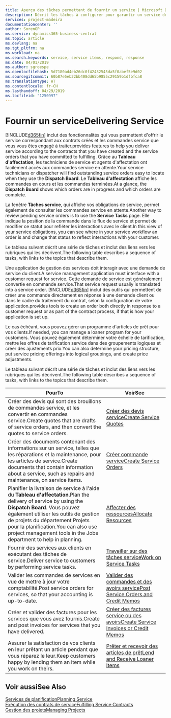 ```yaml
---
title: Aperçu des tâches permettant de fournir un service | Microsoft Docs
description: Décrit les tâches à configurer pour garantir un service de qualité et respecter les engagement vis-à-vis des clients.
services: project-madeira
documentationcenter: ''
author: SorenGP
ms.service: dynamics365-business-central
ms.topic: article
ms.devlang: na
ms.tgt_pltfrm: na
ms.workload: na
ms.search.keywords: service, service items, respond, response
ms.date: 04/01/2019
ms.author: sgroespe
ms.openlocfilehash: 5d7180ad4eb26dc0f42432545da5f0abef5e9d02
ms.sourcegitcommit: 60b87e5eb32bb408dd65b9855c29159b1dfbfca8
ms.translationtype: HT
ms.contentlocale: fr-CH
ms.lasthandoff: 04/29/2019
ms.locfileid: "1250997"
---
```

# <a name="delivering-service"></a><span data-ttu-id="f84f9-103">Fournir un service</span><span class="sxs-lookup"><span data-stu-id="f84f9-103">Delivering Service</span></span>
[!INCLUDE[d365fin](includes/d365fin_md.md)] <span data-ttu-id="f84f9-104">inclut des fonctionnalités qui vous permettent d'offrir le service correspondant aux contrats créés et les commandes service que vous vous êtes engagé à traiter.</span><span class="sxs-lookup"><span data-stu-id="f84f9-104">provides features to help you deliver service according to the contracts that you have created and the service orders that you have committed to fulfilling.</span></span> <span data-ttu-id="f84f9-105">Grâce au **Tableau d'affectation**, les techniciens de service et agents d'affectation ont facilement accès aux commandes service en attente.</span><span class="sxs-lookup"><span data-stu-id="f84f9-105">Your service technicians or dispatcher will find outstanding service orders easy to locate when they use the **Dispatch Board**.</span></span> <span data-ttu-id="f84f9-106">Le **Tableau d'affectation** affiche les commandes en cours et les commandes terminées.</span><span class="sxs-lookup"><span data-stu-id="f84f9-106">At a glance, the **Dispatch Board** shows which orders are in progress and which orders are complete.</span></span>  
  
<span data-ttu-id="f84f9-107">La fenêtre **Tâches service**, qui affiche vos obligations de service, permet également de consulter les commandes service en attente.</span><span class="sxs-lookup"><span data-stu-id="f84f9-107">Another way to review pending service orders is to use the **Service Tasks** page.</span></span> <span data-ttu-id="f84f9-108">Elle indique la position de la commande dans le flux de service et permet de modifier ce statut pour refléter les interactions avec le client.</span><span class="sxs-lookup"><span data-stu-id="f84f9-108">In this view of your service obligations, you can see where in your service workflow an order is and change that status to reflect interactions with your customer.</span></span>  
  
<span data-ttu-id="f84f9-109">Le tableau suivant décrit une série de tâches et inclut des liens vers les rubriques qui les décrivent.</span><span class="sxs-lookup"><span data-stu-id="f84f9-109">The following table describes a sequence of tasks, with links to the topics that describe them.</span></span>   

<span data-ttu-id="f84f9-110">Une application de gestion des services doit interagir avec une demande de service du client.</span><span class="sxs-lookup"><span data-stu-id="f84f9-110">A service management application must interface with a customer request for service.</span></span> <span data-ttu-id="f84f9-111">Cette demande de service est généralement convertie en commande service.</span><span class="sxs-lookup"><span data-stu-id="f84f9-111">That service request usually is translated into a service order.</span></span> [!INCLUDE[d365fin](includes/d365fin_md.md)] <span data-ttu-id="f84f9-112">inclut des outils qui permettent de créer une commande directement en réponse à une demande client ou dans le cadre du traitement du contrat, selon la configuration de votre application.</span><span class="sxs-lookup"><span data-stu-id="f84f9-112">provides tools to create an order both directly in response to a customer request or as part of the contract process, if that is how your application is set up.</span></span>  
  
<span data-ttu-id="f84f9-113">Le cas échéant, vous pouvez gérer un programme d'articles de prêt pour vos clients.</span><span class="sxs-lookup"><span data-stu-id="f84f9-113">If needed, you can manage a loaner program for your customers.</span></span> <span data-ttu-id="f84f9-114">Vous pouvez également déterminer votre échelle de tarification, mettre les offres de tarification service dans des groupements logiques et créer des ajustements prix.</span><span class="sxs-lookup"><span data-stu-id="f84f9-114">You can also determine your pricing structure, put service pricing offerings into logical groupings, and create price adjustments.</span></span>  
  
<span data-ttu-id="f84f9-115">Le tableau suivant décrit une série de tâches et inclut des liens vers les rubriques qui les décrivent.</span><span class="sxs-lookup"><span data-stu-id="f84f9-115">The following table describes a sequence of tasks, with links to the topics that describe them.</span></span>   
  
|<span data-ttu-id="f84f9-116">**Pour**</span><span class="sxs-lookup"><span data-stu-id="f84f9-116">**To**</span></span>|<span data-ttu-id="f84f9-117">**Voir**</span><span class="sxs-lookup"><span data-stu-id="f84f9-117">**See**</span></span>|  
|------------|-------------|  
|<span data-ttu-id="f84f9-118">Créer des devis qui sont des brouillons de commandes service, et les convertir en commandes service.</span><span class="sxs-lookup"><span data-stu-id="f84f9-118">Create quotes that are drafts of service orders, and then convert the quotes to service orders.</span></span>|[<span data-ttu-id="f84f9-119">Créer des devis service</span><span class="sxs-lookup"><span data-stu-id="f84f9-119">Create Service Quotes</span></span>](service-how-to-create-service-quotes.md)|
|<span data-ttu-id="f84f9-120">Créer des documents contenant des informations sur un service, telles que les réparations et la maintenance, pour les articles de service.</span><span class="sxs-lookup"><span data-stu-id="f84f9-120">Create documents that contain information about a service, such as repairs and maintenance, on service items.</span></span>|[<span data-ttu-id="f84f9-121">Créer commande service</span><span class="sxs-lookup"><span data-stu-id="f84f9-121">Create Service Orders</span></span>](service-how-to-create-service-orders.md)|
|<span data-ttu-id="f84f9-122">Planifier la livraison de service à l'aide du **Tableau d'affectation**.</span><span class="sxs-lookup"><span data-stu-id="f84f9-122">Plan the delivery of service by using the **Dispatch Board**.</span></span> <span data-ttu-id="f84f9-123">Vous pouvez également utiliser les outils de gestion de projets du département Projets pour la planification.</span><span class="sxs-lookup"><span data-stu-id="f84f9-123">You can also use project management tools in the Jobs department to help in planning.</span></span>|[<span data-ttu-id="f84f9-124">Affecter des ressources</span><span class="sxs-lookup"><span data-stu-id="f84f9-124">Allocate Resources</span></span>](service-how-to-allocate-resources.md)|  
|<span data-ttu-id="f84f9-125">Fournir des services aux clients en exécutant des tâches de service.</span><span class="sxs-lookup"><span data-stu-id="f84f9-125">Deliver service to customers by performing service tasks.</span></span>|[<span data-ttu-id="f84f9-126">Travailler sur des tâches service</span><span class="sxs-lookup"><span data-stu-id="f84f9-126">Work on Service Tasks</span></span>](service-how-to-work-on-service-tasks.md)|  
|<span data-ttu-id="f84f9-127">Valider les commandes de services en vue de mettre à jour votre comptabilité.</span><span class="sxs-lookup"><span data-stu-id="f84f9-127">Post service orders for services, so that your accounting is up-to-date.</span></span>|[<span data-ttu-id="f84f9-128">Valider des commandes et des avoirs service</span><span class="sxs-lookup"><span data-stu-id="f84f9-128">Post Service Orders and Credit Memos</span></span>](service-how-to-post-service-orders.md)|  
|<span data-ttu-id="f84f9-129">Créer et valider des factures pour les services que vous avez fournis.</span><span class="sxs-lookup"><span data-stu-id="f84f9-129">Create and post invoices for services that you have delivered.</span></span>|[<span data-ttu-id="f84f9-130">Créer des factures service ou des avoirs</span><span class="sxs-lookup"><span data-stu-id="f84f9-130">Create Service Invoices or Credit Memos</span></span>](service-how-create-invoices.md)|  
|<span data-ttu-id="f84f9-131">Assurer la satisfaction de vos clients en leur prêtant un article pendant que vous réparez le leur.</span><span class="sxs-lookup"><span data-stu-id="f84f9-131">Keep customers happy by lending them an item while you work on theirs.</span></span>| [<span data-ttu-id="f84f9-132">Prêter et recevoir des articles de prêt</span><span class="sxs-lookup"><span data-stu-id="f84f9-132">Lend and Receive Loaner Items</span></span>](service-how-to-lend-receive-loaners.md)|
  
## <a name="see-also"></a><span data-ttu-id="f84f9-133">Voir aussi</span><span class="sxs-lookup"><span data-stu-id="f84f9-133">See Also</span></span>  
[<span data-ttu-id="f84f9-134">Services de planification</span><span class="sxs-lookup"><span data-stu-id="f84f9-134">Planning Service</span></span>](service-plan-service.md)  
[<span data-ttu-id="f84f9-135">Exécution des contrats de service</span><span class="sxs-lookup"><span data-stu-id="f84f9-135">Fulfilling Service Contracts</span></span>](service-fulfill-service-contracts.md)  
[<span data-ttu-id="f84f9-136">Gestion des projets</span><span class="sxs-lookup"><span data-stu-id="f84f9-136">Managing Projects</span></span>](projects-manage-projects.md)  
